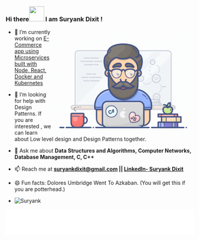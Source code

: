 <!-- <h1 align="center">Welcome to my Github</h1>

<h2 align="center">I re-create things from scratch.</h2> -->

<!-- <p align="left"> <img src=https://komarev.com/ghpvc/?username=SuryankDixit alt=Suryank/> </p> -->

<!-- <p align="left"> <a href="https://www.linkedin.com/in/suryank-dixit-858a47169/" target="blank"><img src="https://img.shields.io/twitter/follow/rahuldkjain?logo=twitter&style=for-the-badge" alt="rahuldkjain" /></a> </p> -->

### Hi there<img src="https://media.tenor.com/images/3b388fe03da271d2674faf85eb7c3fcd/tenor.gif" width=40 height=40 />  I am Suryank Dixit !

<img align="right" alt="GIF" src="https://github.com/Harshit564/Harshit564/blob/master/images/dev.gif" width="380"/>


- 🔭 I’m currently working on [E-Commerce app using Microservices built with Node, React, Docker and Kubernetes](https://github.com/SuryankDixit/e-bin)

<!-- - 👯 I’m looking to collaborate on [teensy-weensy-Database](https://github.com/SuryankDixit/teensy-weensy-Database) -->

- 🤔 I’m looking for help with Design Patterns. If you are interested , we can learn about Low level design and Design Patterns together.

- 💬 Ask me about **Data Structures and Algorithms, Computer Networks, Database Management, C, C++**

- 📫 Reach me at **suryankdixit@gmail.com  || [LinkedIn- Suryank Dixit](https://www.linkedin.com/in/suryank-dixit-858a47169/)**

- 😄 Fun facts: Dolores Umbridge Went To Azkaban. (You will get this if you are potterhead.)

- <p align="left"> <img src="https://komarev.com/ghpvc/?username=SuryankDixit&label=Profile%20views&color=0e75b6&style=flat" alt="Suryank" /> </p> 

<!-- - 👨‍💻 All of my projects are available at [rahuldkjain](https://rahuldkjain.github.io) -->

<!-- - ⚡ Fun fact **Chai tastes way better than Coffee | Change my mind!** -->

<!-- I have a bug to document technical stuffs that I do, which can be found at my [blog](https://rahuldkjain.github.io/blog) -->
<!-- 
<h3 align="left">Connect with me:</h3>
<p align="left">
<a href="https://www.linkedin.com/in/suryank-dixit-858a47169/" target="blank"><img align="center" src="https://cdn.jsdelivr.net/npm/simple-icons@3.0.1/icons/linkedin.svg" alt="SuryankDixit" height="30" width="40" /></a> -->
<!-- <a href="https://twitter.com/rahuldkjain" target="blank"><img align="center" src="https://cdn.jsdelivr.net/npm/simple-icons@3.0.1/icons/twitter.svg" alt="rahuldkjain" height="30" width="40" /></a> -->
<!-- <a href="https://instagram.com/rahul_dk_jain" target="blank"><img align="center" src="https://cdn.jsdelivr.net/npm/simple-icons@3.0.1/icons/instagram.svg" alt="rahul_dk_jain" height="30" width="40" /></a> -->
<!-- </p> -->
<img align='center'  height="70" alt="Thanks" width="100%" src="https://github.com/AkashSingh3031/AkashSingh3031/blob/main/marquee.svg"/> 

